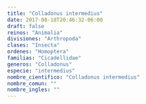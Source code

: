 ```yaml
---
title: "Colladonus intermedius"
date: 2017-08-18T20:46:32-06:00
draft: false
reinos: "Animalia"
divisiones: "Arthropoda"
clases: "Insecta"
ordenes: "Homoptera"
familias: "Cicadellidae"
generos: "Colladonus"
especie: "intermedius"
nombre_cientifico: "Colladonus intermedius"
nombre_comun: ""
nombre_ingles: ""
---
```

